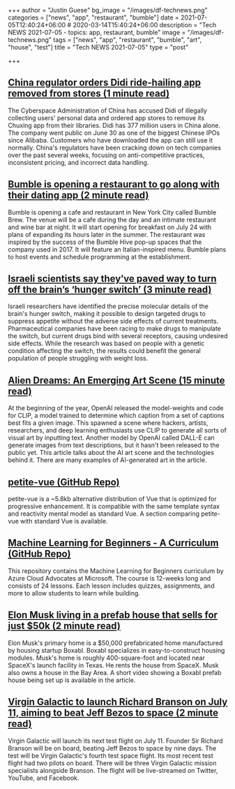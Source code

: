 +++
author = "Justin Guese"
bg_image = "/images/df-technews.png"
categories = ["news", "app", "restaurant", "bumble"]
date = 2021-07-05T12:40:24+06:00 # 2020-03-14T15:40:24+06:00
description = "Tech NEWS 2021-07-05 - topics: app, restaurant, bumble"
image = "/images/df-technews.png"
tags = ["news", "app", "restaurant", "bumble", "art", "house", "test"]
title = "Tech NEWS 2021-07-05"
type = "post"

+++

## [China regulator orders Didi ride-hailing app removed from stores (1 minute read)](https://www.theverge.com/2021/7/4/22562912/china-regulator-orders-didi-ride-hailing-app-removed)

The Cyberspace Administration of China has accused Didi of illegally collecting users' personal data and ordered app stores to remove its Chuxing app from their libraries. Didi has 377 million users in China alone. The company went public on June 30 as one of the biggest Chinese IPOs since Alibaba. Customers who have downloaded the app can still use it normally. China's regulators have been cracking down on tech companies over the past several weeks, focusing on anti-competitive practices, inconsistent pricing, and incorrect data handling.

## [Bumble is opening a restaurant to go along with their dating app (2 minute read)](https://www.today.com/tmrw/bumble-brew-new-restaurant-bumble-dating-app-t224312)

Bumble is opening a cafe and restaurant in New York City called Bumble Brew. The venue will be a cafe during the day and an intimate restaurant and wine bar at night. It will start opening for breakfast on July 24 with plans of expanding its hours later in the summer. The restaurant was inspired by the success of the Bumble Hive pop-up spaces that the company used in 2017. It will feature an Italian-inspired menu. Bumble plans to host events and schedule programming at the establishment.

## [Israeli scientists say they’ve paved way to turn off the brain’s ‘hunger switch’ (3 minute read)](https://www.timesofisrael.com/israeli-scientists-say-theyve-paved-the-way-to-turn-off-brains-hunger-switch/)

Israeli researchers have identified the precise molecular details of the brain's hunger switch, making it possible to design targeted drugs to suppress appetite without the adverse side effects of current treatments. Pharmaceutical companies have been racing to make drugs to manipulate the switch, but current drugs bind with several receptors, causing undesired side effects. While the research was based on people with a genetic condition affecting the switch, the results could benefit the general population of people struggling with weight loss.

## [Alien Dreams: An Emerging Art Scene (15 minute read)](https://ml.berkeley.edu/blog/posts/clip-art/)

At the beginning of the year, OpenAI released the model-weights and code for CLIP, a model trained to determine which caption from a set of captions best fits a given image. This spawned a scene where hackers, artists, researchers, and deep learning enthusiasts use CLIP to generate all sorts of visual art by inputting text. Another model by OpenAI called DALL-E can generate images from text descriptions, but it hasn't been released to the public yet. This article talks about the AI art scene and the technologies behind it. There are many examples of AI-generated art in the article.

## [petite-vue (GitHub Repo)](https://github.com/vuejs/petite-vue)

petite-vue is a ~5.8kb alternative distribution of Vue that is optimized for progressive enhancement. It is compatible with the same template syntax and reactivity mental model as standard Vue. A section comparing petite-vue with standard Vue is available.

## [Machine Learning for Beginners - A Curriculum (GitHub Repo)](https://github.com/microsoft/ML-For-Beginners)

This repository contains the Machine Learning for Beginners curriculum by Azure Cloud Advocates at Microsoft. The course is 12-weeks long and consists of 24 lessons. Each lesson includes quizzes, assignments, and more to allow students to learn while building.

## [Elon Musk living in a prefab house that sells for just $50k (2 minute read)](https://thehill.com/changing-america/resilience/smart-cities/561363-elon-musk-living-in-a-prefab-house-that-sells-for)

Elon Musk's primary home is a $50,000 prefabricated home manufactured by housing startup Boxabl. Boxabl specializes in easy-to-construct housing modules. Musk's home is roughly 400-square-foot and located near SpaceX's launch facility in Texas. He rents the house from SpaceX. Musk also owns a house in the Bay Area. A short video showing a Boxabl prefab house being set up is available in the article.

## [Virgin Galactic to launch Richard Branson on July 11, aiming to beat Jeff Bezos to space (2 minute read)](https://www.cnbc.com/2021/07/01/virgin-galactic-to-launch-richard-branson-on-july-11-aiming-to-beat-jeff-bezos-to-space.html)

Virgin Galactic will launch its next test flight on July 11. Founder Sir Richard Branson will be on board, beating Jeff Bezos to space by nine days. The test will be Virgin Galactic's fourth test space flight. Its most recent test flight had two pilots on board. There will be three Virgin Galactic mission specialists alongside Branson. The flight will be live-streamed on Twitter, YouTube, and Facebook.

